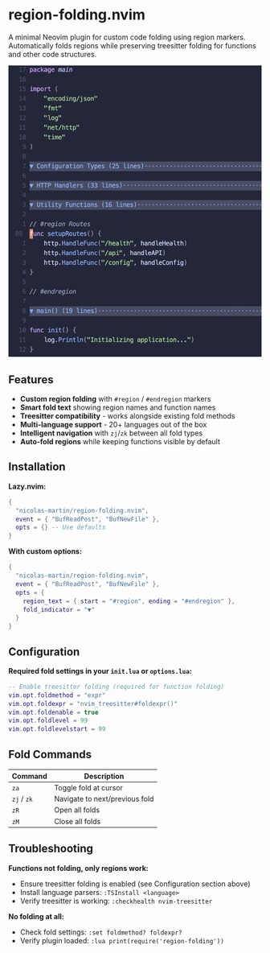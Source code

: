 # region-folding.nvim

A minimal Neovim plugin for custom code folding using region markers. Automatically folds regions while preserving treesitter folding for functions and other code structures.

![exanmple](./assets/region-folding-example.png)


## Features

- **Custom region folding** with `#region` / `#endregion` markers
- **Smart fold text** showing region names and function names  
- **Treesitter compatibility** - works alongside existing fold methods
- **Multi-language support** - 20+ languages out of the box
- **Intelligent navigation** with `zj`/`zk` between all fold types
- **Auto-fold regions** while keeping functions visible by default

## Installation

**Lazy.nvim:**
```lua
{
  "nicolas-martin/region-folding.nvim",
  event = { "BufReadPost", "BufNewFile" },
  opts = {} -- Use defaults
}
```

**With custom options:**
```lua
{
  "nicolas-martin/region-folding.nvim", 
  event = { "BufReadPost", "BufNewFile" },
  opts = {
    region_text = { start = "#region", ending = "#endregion" },
    fold_indicator = "▼"
  }
}
```

## Configuration

**Required fold settings in your `init.lua` or `options.lua`:**
```lua
-- Enable treesitter folding (required for function folding)
vim.opt.foldmethod = "expr"
vim.opt.foldexpr = "nvim_treesitter#foldexpr()"
vim.opt.foldenable = true
vim.opt.foldlevel = 99
vim.opt.foldlevelstart = 99
```

## Fold Commands

| Command | Description |
|---------|-------------|
| `za` | Toggle fold at cursor |
| `zj` / `zk` | Navigate to next/previous fold |
| `zR` | Open all folds |
| `zM` | Close all folds |

## Troubleshooting

**Functions not folding, only regions work:**
- Ensure treesitter folding is enabled (see Configuration section above)
- Install language parsers: `:TSInstall <language>`
- Verify treesitter is working: `:checkhealth nvim-treesitter`

**No folding at all:**
- Check fold settings: `:set foldmethod? foldexpr?`
- Verify plugin loaded: `:lua print(require('region-folding'))`

